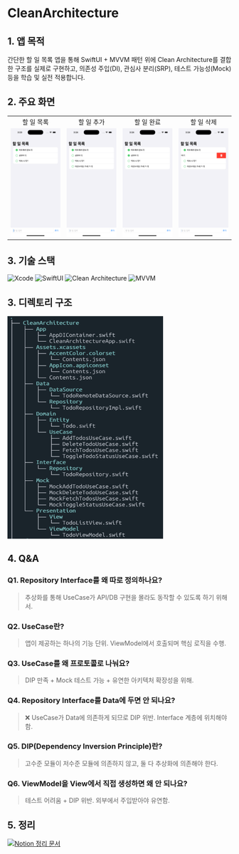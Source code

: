 # CleanArchitecture

## 1. 앱 목적
간단한 할 일 목록 앱을 통해 SwiftUI + MVVM 패턴 위에 Clean Architecture를 결합한 구조를 실제로 구현하고, 의존성 주입(DI), 관심사 분리(SRP), 테스트 가능성(Mock) 등을 학습 및 실전 적용합니다.

## 2. 주요 화면
<table>
  <tr>
    <td align="center">할 일 목록</td>
    <td align="center">할 일 추가</td>
    <td align="center">할 일 완료</td>
    <td align="center">할 일 삭제</td>
  </tr>
  <tr>
    <td><img src="./images/image-6.png" width="200"/></td>
    <td><img src="./images/image-5.png" width="200"/></td>
    <td><img src="./images/image-4.png" width="200"/></td>
    <td><img src="./images/image-3.png" width="200"/></td>
  </tr>
</table>

## 3. 기술 스택
![Xcode](https://img.shields.io/badge/Xcode-blue?logo=xcode&logoColor=white)
![SwiftUI](https://img.shields.io/badge/SwiftUI-%F0%9F%90%9B-blue)
![Clean Architecture](https://img.shields.io/badge/Architecture-Clean--Architecture-brightgreen)
![MVVM](https://img.shields.io/badge/Pattern-MVVM-orange)


## 3. 디렉토리 구조
<img src = "./images/image-2.png" width = "350" height = "500">

## 4. Q&A

### Q1. Repository Interface를 왜 따로 정의하나요?
> 추상화를 통해 UseCase가 API/DB 구현을 몰라도 동작할 수 있도록 하기 위해서.

### Q2. UseCase란?
> 앱이 제공하는 하나의 기능 단위. ViewModel에서 호출되며 핵심 로직을 수행.

### Q3. UseCase를 왜 프로토콜로 나눠요?
> DIP 만족 + Mock 테스트 가능 + 유연한 아키텍처 확장성을 위해.

### Q4. Repository Interface를 Data에 두면 안 되나요?
> ❌ UseCase가 Data에 의존하게 되므로 DIP 위반. Interface 계층에 위치해야 함.

### Q5. DIP(Dependency Inversion Principle)란?
> 고수준 모듈이 저수준 모듈에 의존하지 않고, 둘 다 추상화에 의존해야 한다.

### Q6. ViewModel을 View에서 직접 생성하면 왜 안 되나요?
> 테스트 어려움 + DIP 위반. 외부에서 주입받아야 유연함.


## 5. 정리
[![Notion 정리 문서](https://img.shields.io/badge/Notion-📘%20정리%20노트-000000?style=for-the-badge&logo=notion&logoColor=white)](https://www.notion.so/Clean-Architecture-App-1f60448b33a080bea06aff67bde4608f?pvs=4)

